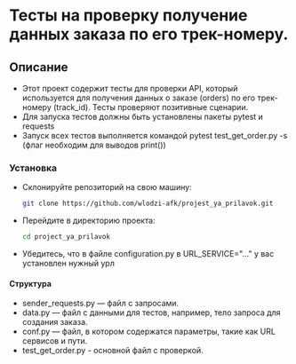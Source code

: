 ﻿# Тесты на проверку получение данных заказа по его трек-номеру.
## Описание
- Этот проект содержит тесты для проверки API, который используется для получения данных о заказе (orders) по его трек-номеру (track_id). Тесты проверяют позитивные сценарии.
- Для запуска тестов должны быть установлены пакеты pytest и requests
- Запуск всех тестов выполняется командой pytest test_get_order.py -s (флаг необходим для выводов print())
### Установка
- Склонируйте репозиторий на свою машину:

    ```bash
    git clone https://github.com/wlodzi-afk/projest_ya_prilavok.git
    ```

- Перейдите в директорию проекта:

    ```bash
    cd project_ya_prilavok
    ```

- Убедитесь, что в файле configuration.py в URL_SERVICE="..." у вас установлен нужный урл
#### Структура 
- sender_requests.py — файл с запросами.
- data.py — файл с данными для тестов, например, тело запроса для создания заказа.
- conf.py — файл, в котором содержатся параметры, такие как URL сервисов и пути.
- test_get_order.py - основной файл с проверкой.
